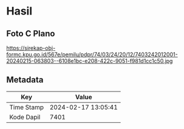 # Hasil

## Foto C Plano

https://sirekap-obj-formc.kpu.go.id/567e/pemilu/pdpr/74/03/24/20/12/7403242012001-20240215-063803--6108e1bc-e208-422c-9051-f981d1cc1c50.jpg


## Metadata

| Key        | Value               |
| ---------- | ------------------- |
| Time Stamp | 2024-02-17 13:05:41 |
| Kode Dapil | 7401                |



